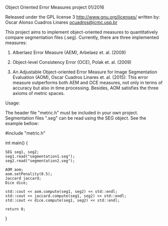 Object Oriented Error Measures project
01/2016

Released under the GPL license 3 http://www.gnu.org/licenses/
written by: Oscar Alonso Cuadros Linares
ocuadros@icmc.usp.br

This project aims to implement object-oriented measures to quantitatively compare segmentation files (.seg). Currently, there are three implemented measures: 

1) Alberlaez Error Measure (AEM), Arbelaez et. al. (2009)

2) Object-level Consistency Error (OCE), Polak et. al. (2009) 

3) An Adjustable Object-oriented Error Measure for Image Segmentation Evaluation (AOM), Oscar Cuadros Linares et. al. (2015): This error measure outperforms both AEM and OCE measures, not only in terms of accuracy but also in time processing. Besides, AOM satisfies the three axioms of metric spaces.        

Usage:

The header file "metric.h" must be included in your own project.
Segmentation files ".seg" can be read using the SEG object.
See the example bellow: 


#include "metric.h"


int main()
{
	
	SEG seg1, seg2;
	seg1.read("segmentation1.seg");
	seg2.read("segmentation2.seg");

	AOM aom;
	aom.setPenality(0.5);
	Jaccard jaccard;
	Dice dice;

	std::cout << aom.compute(seg1, seg2) << std::endl;
	std::cout << jaccard.compute(seg1, seg2) << std::endl;
	std::cout << dice.compute(seg1, seg2) << std::endl;
	
	return 0;
}
 
